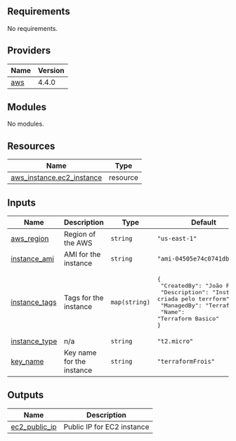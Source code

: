 <!-- BEGIN_TF_DOCS -->
## Requirements

No requirements.

## Providers

| Name | Version |
|------|---------|
| <a name="provider_aws"></a> [aws](#provider\_aws) | 4.4.0 |

## Modules

No modules.

## Resources

| Name | Type |
|------|------|
| [aws_instance.ec2_instance](https://registry.terraform.io/providers/hashicorp/aws/latest/docs/resources/instance) | resource |

## Inputs

| Name | Description | Type | Default | Required |
|------|-------------|------|---------|:--------:|
| <a name="input_aws_region"></a> [aws\_region](#input\_aws\_region) | Region of the AWS | `string` | `"us-east-1"` | no |
| <a name="input_instance_ami"></a> [instance\_ami](#input\_instance\_ami) | AMI for the instance | `string` | `"ami-04505e74c0741db8d"` | no |
| <a name="input_instance_tags"></a> [instance\_tags](#input\_instance\_tags) | Tags for the instance | `map(string)` | <pre>{<br>  "CreatedBy": "João Frois",<br>  "Description": "Instancia criada pelo terrform",<br>  "ManagedBy": "Terraform",<br>  "Name": "Terraform Basico"<br>}</pre> | no |
| <a name="input_instance_type"></a> [instance\_type](#input\_instance\_type) | n/a | `string` | `"t2.micro"` | no |
| <a name="input_key_name"></a> [key\_name](#input\_key\_name) | Key name for the instance | `string` | `"terraformFrois"` | no |

## Outputs

| Name | Description |
|------|-------------|
| <a name="output_ec2_public_ip"></a> [ec2\_public\_ip](#output\_ec2\_public\_ip) | Public IP for EC2 instance |
<!-- END_TF_DOCS -->